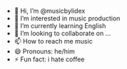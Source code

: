 - 👋 Hi, I’m @musicbylidex
- 👀 I’m interested in music production 
- 🌱 I’m currently learning English 
- 💞️ I’m looking to collaborate on ...
- 📫 How to reach me music 
- 😄 Pronouns: he/him
- ⚡ Fun fact: i hate coffee 

<!---
musicbylidex/musicbylidex is a ✨ special ✨ repository because its `README.md` (this file) appears on your GitHub profile.
You can click the Preview link to take a look at your changes.
--->
